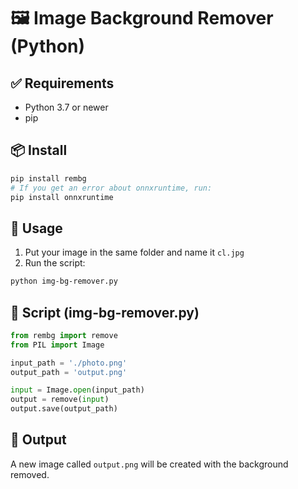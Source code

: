 # 🖼️ Image Background Remover (Python)

## ✅ Requirements
- Python 3.7 or newer
- pip

## 📦 Install
```bash
pip install rembg
# If you get an error about onnxruntime, run:
pip install onnxruntime
```

## 🚀 Usage
1. Put your image in the same folder and name it `cl.jpg`
2. Run the script:
```bash
python img-bg-remover.py
```

## 🧾 Script (img-bg-remover.py)
```python
from rembg import remove
from PIL import Image

input_path = './photo.png'
output_path = 'output.png'

input = Image.open(input_path)
output = remove(input)
output.save(output_path)
```

## 📁 Output
A new image called `output.png` will be created with the background removed.
